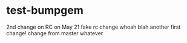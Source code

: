 # test-bumpgem
2nd change on RC on May 21
fake rc change
whoah
blah
another
first change!
change from master
whatever
